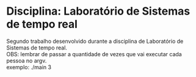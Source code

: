 # Disciplina: Laboratório de Sistemas de tempo real
Segundo trabalho desenvolvido durante a disciplina de Laboratório de Sistemas de tempo real.  
OBS: lembrar de passar a quantidade de vezes que vai executar cada pessoa no argv.  
exemplo: ./main 3
